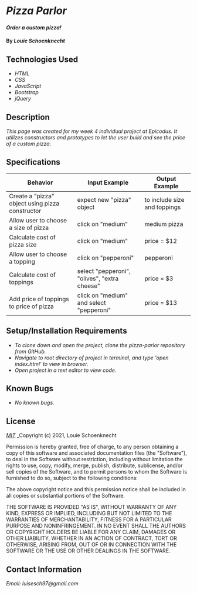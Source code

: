 # _Pizza Parlor_

#### _Order a custom pizza!_

#### By _**Louie Schoenknecht**_

## Technologies Used

* _HTML_
* _CSS_
* _JavaScript_
* _Bootstrap_
* _jQuery_

## Description

_This page was created for my week 4 individual project at Epicodus. It utilizes constructors and prototypes to let the user build and see the price of a custom pizza._

## Specifications

| Behavior | Input Example | Output Example |
|----|----|-----|
| Create a "pizza" object using pizza constructor | expect new "pizza" object | to include size and toppings |
| Allow user to choose a size of pizza | click on "medium" | medium pizza |
| Calculate cost of pizza size | click on "medium" | price = $12 |
| Allow user to choose a topping | click on "pepperoni" | pepperoni |
| Calculate cost of toppings | select "pepperoni", "olives", "extra cheese" | price = $3 |
| Add price of toppings to price of pizza | click on "medium" and select "pepperoni" | price = $13 |


## Setup/Installation Requirements

* _To clone down and open the project, clone the pizza-parlor repository from GitHub._
* _Navigate to root directory of project in terminal, and type 'open index.html' to view in browser._
* _Open project in a text editor to view code._

## Known Bugs

* _No known bugs._

## License

_[MIT](https://choosealicense.com/licenses/mit/)_
_Copyright (c) 2021, Louie Schoenknecht

Permission is hereby granted, free of charge, to any person obtaining a copy
of this software and associated documentation files (the "Software"), to deal
in the Software without restriction, including without limitation the rights
to use, copy, modify, merge, publish, distribute, sublicense, and/or sell
copies of the Software, and to permit persons to whom the Software is
furnished to do so, subject to the following conditions:

The above copyright notice and this permission notice shall be included in all
copies or substantial portions of the Software.

THE SOFTWARE IS PROVIDED "AS IS", WITHOUT WARRANTY OF ANY KIND, EXPRESS OR
IMPLIED, INCLUDING BUT NOT LIMITED TO THE WARRANTIES OF MERCHANTABILITY,
FITNESS FOR A PARTICULAR PURPOSE AND NONINFRINGEMENT. IN NO EVENT SHALL THE
AUTHORS OR COPYRIGHT HOLDERS BE LIABLE FOR ANY CLAIM, DAMAGES OR OTHER
LIABILITY, WHETHER IN AN ACTION OF CONTRACT, TORT OR OTHERWISE, ARISING FROM,
OUT OF OR IN CONNECTION WITH THE SOFTWARE OR THE USE OR OTHER DEALINGS IN THE
SOFTWARE.

## Contact Information

_Email: luisesch97@gmail.com_
